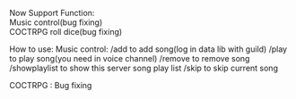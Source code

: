 Now Support Function:<br>
  Music control(bug fixing)<br>
  COCTRPG roll dice(bug fixing)<br>

How to use:
  Music control:
    /add to add song(log in data lib with guild)
    /play to play song(you need in voice channel)
    /remove to remove song
    /showplaylist to show this server song play list
    /skip to skip current song

  COCTRPG :
    Bug fixing